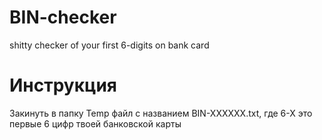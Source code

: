 # BIN-checker
shitty checker of your first 6-digits on bank card


# Инструкция
Закинуть в папку Temp файл с названием BIN-XXXXXX.txt, где 6-Х это первые 6 цифр твоей банковской карты
